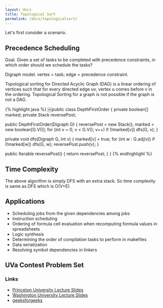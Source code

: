 ```yaml
---
layout: docs
title: Topological Sort
permalink: /docs/topologicalsort/
---
```

Let's first consider a scenario.

## Precedence Scheduling
Goal. Given a set of tasks to be completed with precedence constraints, in which order should we schedule the tasks?

Digraph model. vertex = task; edge = precedence constraint.


Topological sorting for Directed Acyclic Graph (DAG) is a linear ordering of vertices such that for every directed edge uv, vertex u comes before v in the ordering. Topological Sorting for a graph is not possible if the graph is not a DAG.

{% highlight java %}
￼public class DepthFirstOrder {
   private boolean[] marked;
   private Stack<Integer> reversePost;
   
   public DepthFirstOrder(Digraph G) {
      reversePost = new Stack<Integer>();
      marked = new boolean[G.V()];
      for (int v = 0; v < G.V(); v++)
         if (!marked[v]) dfs(G, v);
   }
   
   private void dfs(Digraph G, int v) {
      marked[v] = true;
      for (int w : G.adj(v))
         if (!marked[w]) dfs(G, w);
      reversePost.push(v);
   }

   public Iterable<Integer> reversePost() {
     return reversePost;
   }
}
{% endhighlight %}

## Time Complexity
The above algorithm is simply DFS with an extra stack. So time complexity is same as DFS which is O(V+E).

## Applications
- Scheduling jobs from the given dependencies among jobs
- Instruction scheduling
- Ordering of formula cell evaluation when recomputing formula values in spreadsheets
- Logic synthesis
- Determining the order of compilation tasks to perform in makefiles
- Data serialization
- Resolving symbol dependencies in linkers

## UVa Contest Problem Set


### Links
- [Princeton University Lecture Slides](http://algs4.cs.princeton.edu/lectures/42DirectedGraphs.pdf)
- [Washington University Lecture Slides](https://courses.cs.washington.edu/courses/cse326/03wi/lectures/RaoLect20.pdf)
- [geeksforgeeks](http://www.geeksforgeeks.org/topological-sorting/)
</ul>